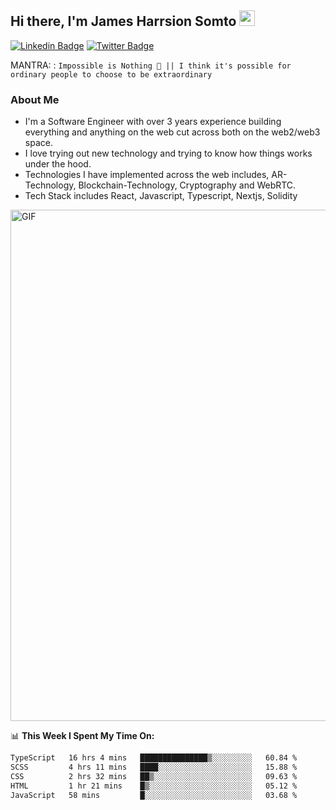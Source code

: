 ## Hi there, I'm James Harrsion Somto <img src="https://media.giphy.com/media/hvRJCLFzcasrR4ia7z/giphy.gif" width="25px">

[![Linkedin Badge](https://img.shields.io/badge/-LinkedIn-0e76a8?style=flat-square&logo=Linkedin&logoColor=white)](https://www.linkedin.com/in/james-harrison-212a66198/)
[![Twitter Badge](https://img.shields.io/badge/-Twitter-00acee?style=flat-square&logo=Twitter&logoColor=white)](https://twitter.com/KodeSage)


MANTRA: : `Impossible is Nothing 🚀 || I think it's possible for ordinary people to choose to be extraordinary`

### About Me
 - I'm a Software Engineer with over 3 years experience building everything and anything on the web cut across both on the web2/web3 space. 
 - I love trying out new technology and trying to know how things works under the hood. 
 - Technologies I have implemented across the web includes, AR-Technology, Blockchain-Technology, Cryptography and WebRTC.
 - Tech Stack includes React, Javascript, Typescript, Nextjs, Solidity
   
 
 
 <img align="center" alt="GIF" src="https://github.com/Gapur/Gapur/blob/master/coding.gif?raw=true" width="818px" height="818px" />
 


📊 **This Week I Spent My Time On:**

<!--START_SECTION:waka-->

```txt
TypeScript   16 hrs 4 mins   ███████████████▒░░░░░░░░░   60.84 %
SCSS         4 hrs 11 mins   ████░░░░░░░░░░░░░░░░░░░░░   15.88 %
CSS          2 hrs 32 mins   ██▒░░░░░░░░░░░░░░░░░░░░░░   09.63 %
HTML         1 hr 21 mins    █▒░░░░░░░░░░░░░░░░░░░░░░░   05.12 %
JavaScript   58 mins         █░░░░░░░░░░░░░░░░░░░░░░░░   03.68 %
```

<!--END_SECTION:waka-->
<br />
<br />
<br />







